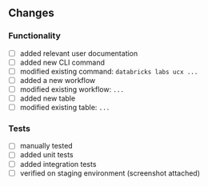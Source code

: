 ## Changes

<!-- Summary of your changes that are easy to understand. Add screenshots when necessary -->

### Functionality 

- [ ] added relevant user documentation
- [ ] added new CLI command
- [ ] modified existing command: `databricks labs ucx ...`
- [ ] added a new workflow
- [ ] modified existing workflow: `...`
- [ ] added new table
- [ ] modified existing table: `...`

### Tests
<!-- How is this tested? Please see the checklist below and also describe any other relevant tests -->

- [ ] manually tested
- [ ] added unit tests
- [ ] added integration tests
- [ ] verified on staging environment (screenshot attached)
